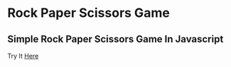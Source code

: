 # Rock Paper Scissors Game 
## Simple Rock Paper Scissors Game In Javascript
Try It [Here](https://mostafazke.github.io/Rock-Paper-Scissors-Game/)
